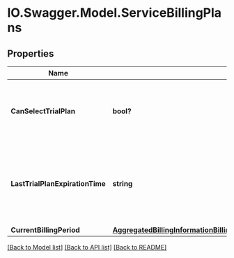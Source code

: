 # IO.Swagger.Model.ServiceBillingPlans
## Properties

Name | Type | Description | Notes
------------ | ------------- | ------------- | -------------
**CanSelectTrialPlan** | **bool?** | Can customer select trial plan for that service (if it exists)? | [optional] 
**LastTrialPlanExpirationTime** | **string** | Expiration time of the last selected trial plan. Will be null if trial plan was not used. | [optional] 
**CurrentBillingPeriod** | [**AggregatedBillingInformationBillingPlansBuildServiceCurrentBillingPeriod**](AggregatedBillingInformationBillingPlansBuildServiceCurrentBillingPeriod.md) |  | [optional] 

[[Back to Model list]](../README.md#documentation-for-models) [[Back to API list]](../README.md#documentation-for-api-endpoints) [[Back to README]](../README.md)


